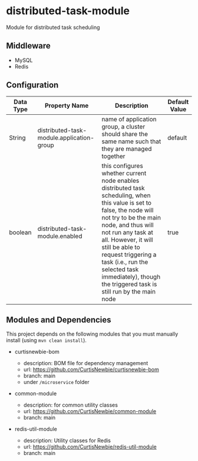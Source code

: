 # distributed-task-module

Module for distributed task scheduling


## Middleware

- MySQL
- Redis

## Configuration

Data Type | Property Name | Description | Default Value
--------- | ------------- | ----------- | --------------
String | distributed-task-module.application-group | name of application group, a cluster should share the same name such that they are managed together | default
boolean | distributed-task-module.enabled | this configures whether current node enables distributed task scheduling, when this value is set to false, the node will not try to be the main node, and thus will not run any task at all. However, it will still be able to request triggering a task (i.e., run the selected task immediately), though the triggered task is still run by the main node | true

## Modules and Dependencies

This project depends on the following modules that you must manually install (using `mvn clean install`).

- curtisnewbie-bom
    - description: BOM file for dependency management
    - url: https://github.com/CurtisNewbie/curtisnewbie-bom
    - branch: main
    - under `/microservice` folder

- common-module
    - description: for common utility classes 
    - url: https://github.com/CurtisNewbie/common-module
    - branch: main

- redis-util-module
    - description: Utility classes for Redis
    - url: https://github.com/CurtisNewbie/redis-util-module
    - branch: main